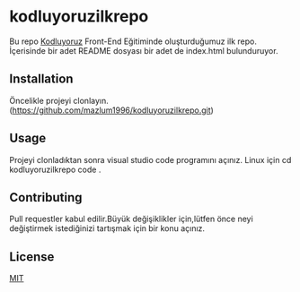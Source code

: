 # kodluyoruzilkrepo
Bu repo [Kodluyoruz](https://www.google.com) Front-End Eğitiminde oluşturduğumuz ilk repo. İçerisinde bir adet README dosyası bir adet de index.html bulunduruyor.
## Installation
Öncelikle projeyi clonlayın. 
(https://github.com/mazlum1996/kodluyoruzilkrepo.git)

## Usage
Projeyi clonladıktan sonra visual studio code programını açınız.
Linux için
cd kodluyoruzilkrepo
code .
## Contributing
Pull requestler kabul edilir.Büyük değişiklikler için,lütfen önce neyi değiştirmek istediğinizi tartışmak için bir konu açınız.
## License 
[MIT](https://www.google.com)
